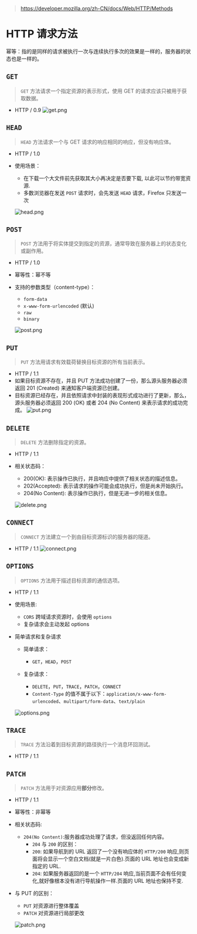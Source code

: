 > https://developer.mozilla.org/zh-CN/docs/Web/HTTP/Methods

# HTTP 请求方法

幂等：指的是同样的请求被执行一次与连续执行多次的效果是一样的，服务器的状态也是一样的。

## `GET`

> `GET` 方法请求一个指定资源的表示形式，使用 GET 的请求应该只被用于获取数据。

- HTTP / 0.9
  ![get.png](./get.png)

## `HEAD`

> `HEAD` 方法请求一个与 GET 请求的响应相同的响应，但没有响应体。

- HTTP / 1.0
- 使用场景：

  - 在下载一个大文件前先获取其大小再决定是否要下载, 以此可以节约带宽资源.
  - 多数浏览器在发送 `POST` 请求时，会先发送 `HEAD` 请求，Firefox 只发送一次

  ![head.png](./head.png)

## `POST`

> `POST` 方法用于将实体提交到指定的资源，通常导致在服务器上的状态变化或副作用。

- HTTP / 1.0
- 幂等性：幂不等
- 支持的参数类型（content-type）：

  - `form-data`
  - `x-www-form-urlencoded` (默认)
  - `raw`
  - `binary`

  ![post.png](./post.png)

## `PUT`

> `PUT` 方法用请求有效载荷替换目标资源的所有当前表示。

- HTTP / 1.1
- 如果目标资源不存在，并且 PUT 方法成功创建了一份，那么源头服务器必须返回 201 (Created) 来通知客户端资源已创建。
- 目标资源已经存在，并且依照请求中封装的表现形式成功进行了更新，那么，源头服务器必须返回 200 (OK) 或者 204 (No Content) 来表示请求的成功完成。
  ![put.png](./put.png)

## `DELETE`

> `DELETE` 方法删除指定的资源。

- HTTP / 1.1
- 相关状态码：

  - 200(OK): 表示操作已执行，并且响应中提供了相关状态的描述信息。
  - 202(Accepted): 表示请求的操作可能会成功执行，但是尚未开始执行。
  - 204(No Content): 表示操作已执行，但是无进一步的相关信息。

  ![delete.png](./delete.png)

## `CONNECT`

> `CONNECT` 方法建立一个到由目标资源标识的服务器的隧道。

- HTTP / 1.1
  ![connect.png](./connect.png)

## `OPTIONS`

> `OPTIONS` 方法用于描述目标资源的通信选项。

- HTTP / 1.1
- 使用场景:
  - `CORS` 跨域请求资源时，会使用 `options`
  - 复杂请求会主动发起 options
- 简单请求和复杂请求

  - 简单请求：
    - `GET`，`HEAD`，`POST`
  - 复杂请求：

    - `DELETE`，`PUT`，`TRACE`，`PATCH`，`CONNECT`
    - `Content-Type` 的值不属于以下：`application/x-www-form-urlencoded`、`multipart/form-data`、`text/plain`

  ![options.png](./options.png)

## `TRACE`

> `TRACE` 方法沿着到目标资源的路径执行一个消息环回测试。

- HTTP / 1.1

## `PATCH`

> `PATCH` 方法用于对资源应用**部分**修改。

- HTTP / 1.1
- 幂等性：非幂等
- 相关状态码:
  - `204(No Content)`:服务器成功处理了请求，但没返回任何内容。
    - `204` 与 `200` 的区别：
    - `200`: 如果导航到的 URL 返回了一个没有响应体的 `HTTP/200` 响应,则页面将会显示一个空白文档(就是一片白色).页面的 URL 地址也会变成新指定的 URL.
    - `204`: 如果服务器返回的是一个 `HTTP/204` 响应,当前页面不会有任何变化,就好像根本没有进行导航操作一样.页面的 URL 地址也保持不变.
- 与 PUT 的区别：

  - `PUT` 对资源进行整体覆盖
  - `PATCH` 对资源进行局部更改

  ![patch.png](./patch.png)
